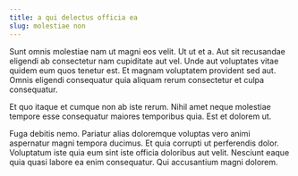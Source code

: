 ```yaml
---
title: a qui delectus officia ea
slug: molestiae non
---
```


Sunt omnis molestiae nam ut magni eos velit. Ut ut et a. Aut sit recusandae eligendi ab consectetur nam cupiditate aut vel. Unde aut voluptates vitae quidem eum quos tenetur est. Et magnam voluptatem provident sed aut. Omnis eligendi consequatur quia aliquam rerum consectetur et culpa consequatur.

Et quo itaque et cumque non ab iste rerum. Nihil amet neque molestiae tempore esse consequatur maiores temporibus quia. Est et dolorem ut.

Fuga debitis nemo. Pariatur alias doloremque voluptas vero animi aspernatur magni tempora ducimus. Et quia corrupti ut perferendis dolor. Voluptatum iste quia eum sint iste officia doloribus aut velit. Nesciunt eaque quia quasi labore ea enim consequatur. Qui accusantium magni dolorem.
